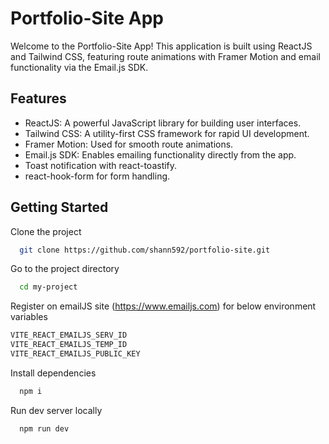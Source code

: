 # Portfolio-Site App

Welcome to the Portfolio-Site App! This application is built using ReactJS and Tailwind CSS, featuring route animations with Framer Motion and email functionality via the Email.js SDK.

## Features

- ReactJS: A powerful JavaScript library for building user interfaces.
- Tailwind CSS: A utility-first CSS framework for rapid UI development.
- Framer Motion: Used for smooth route animations.
- Email.js SDK: Enables emailing functionality directly from the app.
- Toast notification with react-toastify.
- react-hook-form for form handling.

## Getting Started

Clone the project

```bash
  git clone https://github.com/shann592/portfolio-site.git
```

Go to the project directory

```bash
  cd my-project
```

Register on emailJS site (https://www.emailjs.com) for below environment variables

```bash
VITE_REACT_EMAILJS_SERV_ID
VITE_REACT_EMAILJS_TEMP_ID
VITE_REACT_EMAILJS_PUBLIC_KEY
```

Install dependencies

```bash
  npm i
```

Run dev server locally

```bash
  npm run dev
```
